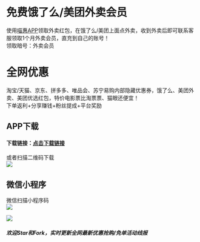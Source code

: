 # 免费饿了么/美团外卖会员  
使用[喵惠APP](https://a.app.qq.com/o/simple.jsp?pkgname=com.miaohui.xin "点击链接")领取外卖红包，在饿了么/美团上面点外卖，收到外卖后即可联系客服领取1个月外卖会员，直充到自己的账号！  
领取暗号：外卖会员  

# 全网优惠  
淘宝/天猫、京东、拼多多、唯品会、苏宁易购内部隐藏优惠券，饿了么、美团外卖、美团优选红包，特价电影票比淘票票、猫眼还便宜！  
下单返利+分享赚钱+粉丝提成+平台奖励  
   
## APP下载  
#### 下载链接：[点击下载链接](https://a.app.qq.com/o/simple.jsp?pkgname=com.miaohui.xin "点击链接")  
   
或者扫描二维码下载  
![](https://github.com/omxmo/yh/blob/main/app.png)  
   
## 微信小程序  
微信扫描小程序码  
![](https://github.com/omxmo/yh/blob/main/xcx.png)  
   
![](https://github.com/omxmo/yh/blob/main/hb.png)  
  
##### 欢迎Star和Fork，实时更新全网最新优惠抢购/免单活动线报  
